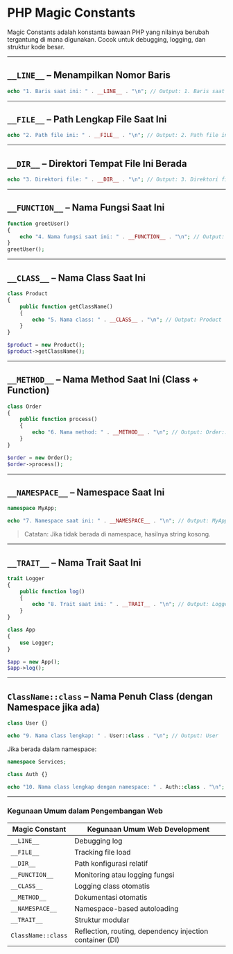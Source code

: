 # PHP Magic Constants

Magic Constants adalah konstanta bawaan PHP yang nilainya berubah tergantung di mana digunakan. Cocok untuk debugging, logging, dan struktur kode besar.

---

## `__LINE__` – Menampilkan Nomor Baris

```php
echo "1. Baris saat ini: " . __LINE__ . "\n"; // Output: 1. Baris saat ini: (nomor baris ini)
```

---

## `__FILE__` – Path Lengkap File Saat Ini

```php
echo "2. Path file ini: " . __FILE__ . "\n"; // Output: 2. Path file ini: C:\path\to\file.php
```

---

## `__DIR__` – Direktori Tempat File Ini Berada

```php
echo "3. Direktori file: " . __DIR__ . "\n"; // Output: 3. Direktori file: C:\path\to
```

---

## `__FUNCTION__` – Nama Fungsi Saat Ini

```php
function greetUser()
{
    echo "4. Nama fungsi saat ini: " . __FUNCTION__ . "\n"; // Output: greetUser
}
greetUser();
```

---

## `__CLASS__` – Nama Class Saat Ini

```php
class Product
{
    public function getClassName()
    {
        echo "5. Nama class: " . __CLASS__ . "\n"; // Output: Product
    }
}

$product = new Product();
$product->getClassName();
```

---

## `__METHOD__` – Nama Method Saat Ini (Class + Function)

```php
class Order
{
    public function process()
    {
        echo "6. Nama method: " . __METHOD__ . "\n"; // Output: Order::process
    }
}

$order = new Order();
$order->process();
```

---

## `__NAMESPACE__` – Namespace Saat Ini

```php
namespace MyApp;

echo "7. Namespace saat ini: " . __NAMESPACE__ . "\n"; // Output: MyApp
```

> Catatan: Jika tidak berada di namespace, hasilnya string kosong.

---

## `__TRAIT__` – Nama Trait Saat Ini

```php
trait Logger
{
    public function log()
    {
        echo "8. Trait saat ini: " . __TRAIT__ . "\n"; // Output: Logger
    }
}

class App
{
    use Logger;
}

$app = new App();
$app->log();
```

---

## `ClassName::class` – Nama Penuh Class (dengan Namespace jika ada)

```php
class User {}

echo "9. Nama class lengkap: " . User::class . "\n"; // Output: User
```

Jika berada dalam namespace:

```php
namespace Services;

class Auth {}

echo "10. Nama class lengkap dengan namespace: " . Auth::class . "\n"; // Output: Services\Auth
```

---

### Kegunaan Umum dalam Pengembangan Web

| Magic Constant     | Kegunaan Umum Web Development                            |
| ------------------ | -------------------------------------------------------- |
| `__LINE__`         | Debugging log                                            |
| `__FILE__`         | Tracking file load                                       |
| `__DIR__`          | Path konfigurasi relatif                                 |
| `__FUNCTION__`     | Monitoring atau logging fungsi                           |
| `__CLASS__`        | Logging class otomatis                                   |
| `__METHOD__`       | Dokumentasi otomatis                                     |
| `__NAMESPACE__`    | Namespace-based autoloading                              |
| `__TRAIT__`        | Struktur modular                                         |
| `ClassName::class` | Reflection, routing, dependency injection container (DI) |
